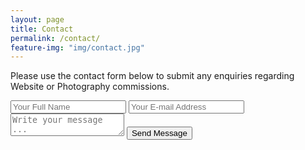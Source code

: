 ```yaml
---
layout: page
title: Contact
permalink: /contact/
feature-img: "img/contact.jpg" 
---
```


Please use the contact form below to submit any enquiries regarding Website or Photography commissions.

<form action="https://getsimpleform.com/messages?form_api_token=653b677f35525a8fb08078fcaa89963f" method="post">
  <input type='hidden' name='redirect_to' value='http://Austinrea.github.io/thank-you' />
  <input type='text' name='name' placeholder='Your Full Name' />
  <input type='email' name='email' placeholder='Your E-mail Address' />
  <textarea name='message' placeholder='Write your message ...'></textarea>
  <input type='submit' value='Send Message' />
</form>